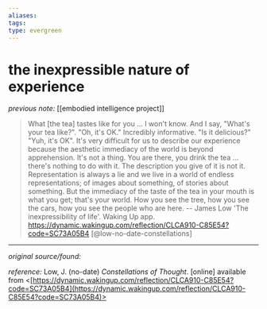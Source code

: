 ```yaml
---
aliases: 
tags: 
type: evergreen
---
```


# the inexpressible nature of experience

_previous note:_ [[embodied intelligence project]]

> What [the tea] tastes like for you ... I won't know. And I say, "What's your tea like?". "Oh, it's OK." Incredibly informative. "Is it delicious?" "Yuh, it's OK". It's very difficult for us to describe our experience because the aesthetic immediacy of the world is beyond apprehension. It's not a thing. You are there, you drink the tea ... there's nothing to do with it. The description you give of it is not it. Representation is always a lie and we live in a world of endless representations; of images about something, of stories about something. But the immediacy of the taste of the tea in your mouth is what you get; that's your world. How you see the tree, how you see the cars, how you see the people who are here. -- James Low 'The inexpressibility of life'. Waking Up app. <https://dynamic.wakingup.com/reflection/CLCA910-C85E54?code=SC73A05B4> [@low-no-date-constellations]

---

_original source/found:_ 

_reference:_ Low, J. (no-date) _Constellations of Thought_. [online] available from <[https://dynamic.wakingup.com/reflection/CLCA910-C85E54?code=SC73A05B4](https://dynamic.wakingup.com/reflection/CLCA910-C85E54?code=SC73A05B4)>



